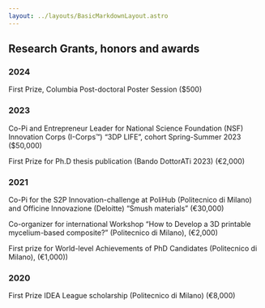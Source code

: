 ```yaml
---
layout: ../layouts/BasicMarkdownLayout.astro
---
```

## Research Grants, honors and awards
### 2024
First Prize, Columbia Post-doctoral Poster Session ($500)

### 2023
Co-Pi and Entrepreneur Leader for National Science Foundation (NSF) Innovation Corps (I-Corps™) “3DP LIFE”, cohort Spring-Summer 2023 ($50,000)

First Prize for Ph.D thesis publication (Bando DottorATi 2023) (€2,000)

### 2021
Co-Pi for the S2P Innovation-challenge at PoliHub (Politecnico di Milano) and Officine Innovazione (Deloitte) “Smush materials” (€30,000)

Co-organizer for international Workshop “How to Develop a 3D printable mycelium-based composite?” (Politecnico di Milano), (€2,000)

First prize for World-level Achievements of PhD Candidates (Politecnico di Milano), (€1,000))

### 2020
First Prize IDEA League scholarship (Politecnico di Milano) (€8,000)
